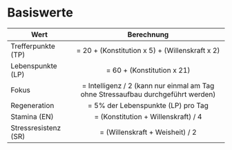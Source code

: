 # Basiswerte
| Wert | Berechnung|
| ------------- |:-------------:|
| Trefferpunkte (TP) | = 20 + (Konstitution x 5) + (Willenskraft x 2) |
| Lebenspunkte (LP) | = 60 + (Konstitution x 21) |
| Fokus | = Intelligenz / 2 (kann nur einmal am Tag ohne Stressaufbau durchgeführt werden) |
| Regeneration | = 5% der Lebenspunkte (LP) pro Tag |
| Stamina (EN) | = (Konstitution + Willenskraft) / 4 |
| Stressresistenz (SR) | = (Willenskraft + Weisheit) / 2 |
